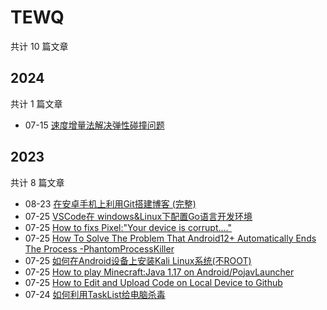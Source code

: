 # TEWQ

共计 10 篇文章

## 2024

共计 1 篇文章

- 07-15 [速度增量法解决弹性碰撞问题](https://www.depth.su/posts/si/ "2024-07-15 10:29:00")

## 2023

共计 8 篇文章

- 08-23 [在安卓手机上利用Git搭建博客 (完整)](https://www.depth.su/posts/git-blog/ "2023-08-23 05:20:00")
- 07-25 [VSCode在 windows&Linux下配置Go语言开发环境](https://www.depth.su/posts/vscgo/ "2023-07-25 12:30:57")
- 07-25 [How to fixs Pixel:"Your device is corrupt...."](https://www.depth.su/posts/pixelbugs/ "2023-07-25 10:30:28")
- 07-25 [How To Solve The Problem That Android12+ Automatically Ends The Process -PhantomProcessKiller](https://www.depth.su/posts/android12/ "2023-07-25 10:29:00")
- 07-25 [如何在Android设备上安装Kali Linux系统(不ROOT)](https://www.depth.su/posts/kaliandroid/ "2023-07-25 10:08:07")
- 07-25 [How to play Minecraft:Java 1.17 on Android/PojavLauncher](https://www.depth.su/posts/pojav/ "2023-07-25 09:41:39")
- 07-25 [How to Edit and Upload Code on Local Device to Github](https://www.depth.su/posts/2/ "2023-07-25 00:08:36")
- 07-24 [如何利用TaskList给电脑杀毒](https://www.depth.su/posts/tasklist/ "2023-07-24 22:10:35")

